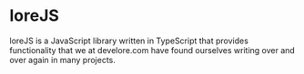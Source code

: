# loreJS
loreJS is a JavaScript library written in TypeScript that provides functionality 
that we at develore.com have found ourselves writing over and over again in many projects.
